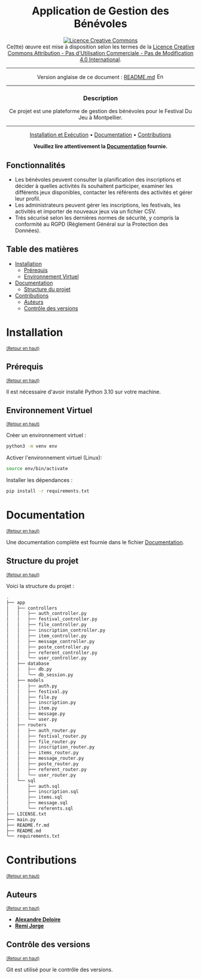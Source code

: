 <div align="center">

# Application de Gestion des Bénévoles

<a rel="license" href="http://creativecommons.org/licenses/by-nc-nd/4.0/"><img alt="Licence Creative Commons" style="border-width:0" src="https://i.creativecommons.org/l/by-nc-nd/4.0/88x31.png" /></a><br />Ce(tte) œuvre est mise à disposition selon les termes de la <a rel="license" href="http://creativecommons.org/licenses/by-nc-nd/4.0/">Licence Creative Commons Attribution - Pas d&#39;Utilisation Commerciale - Pas de Modification 4.0 International</a>.

---

Version anglaise de ce document : [README.md](README.md)
<a href="README.md"><img src="https://upload.wikimedia.org/wikipedia/commons/thumb/8/83/Flag_of_the_United_Kingdom_%283-5%29.svg/1280px-Flag_of_the_United_Kingdom_%283-5%29.svg.png" width="20" height="15" alt="English version"></a>

---

### **Description**

Ce projet est une plateforme de gestion des bénévoles pour le Festival Du Jeu à Montpellier.

---

[Installation et Exécution](#installation) •
[Documentation](#documentation) •
[Contributions](#contributions)

**Veuillez lire attentivement la [Documentation](Documentation.pdf) fournie.**
</div>


## Fonctionnalités

- Les bénévoles peuvent consulter la planification des inscriptions et décider à quelles activités ils souhaitent participer, examiner les différents jeux disponibles, contacter les référents des activités et gérer leur profil.
- Les administrateurs peuvent gérer les inscriptions, les festivals, les activités et importer de nouveaux jeux via un fichier CSV.
- Très sécurisé selon les dernières normes de sécurité, y compris la conformité au RGPD (Règlement Général sur la Protection des Données).


## Table des matières

- [Installation](#installation)
  - [Prérequis](#prérequis)
  - [Environnement Virtuel](#environnement-virtuel)
- [Documentation](#documentation)
  - [Structure du projet](#structure-du-projet)
- [Contributions](#contributions)
  - [Auteurs](#auteurs)
  - [Contrôle des versions](#contrôle-des-versions)

# Installation
<sup>[(Retour en haut)](#table-des-matières)</sup>

## Prérequis
<sup>[(Retour en haut)](#table-des-matières)</sup>

Il est nécessaire d'avoir installé Python 3.10 sur votre machine.

## Environnement Virtuel
<sup>[(Retour en haut)](#table-des-matières)</sup>

Créer un environnement virtuel :

```bash
python3 -m venv env
```

Activer l'environnement virtuel (Linux):

```bash
source env/bin/activate
```

Installer les dépendances :

```bash
pip install -r requirements.txt
```

# Documentation
<sup>[(Retour en haut)](#table-des-matières)</sup>

Une documentation complète est fournie dans le fichier [Documentation](Documentation.pdf).


## Structure du projet
<sup>[(Retour en haut)](#table-des-matières)</sup>

Voici la structure du projet :

```bash
.
├── app
│   ├── controllers
│   │   ├── auth_controller.py
│   │   ├── festival_controller.py
│   │   ├── file_controller.py
│   │   ├── inscription_controller.py
│   │   ├── item_controller.py
│   │   ├── message_controller.py
│   │   ├── poste_controller.py
│   │   ├── referent_controller.py
│   │   └── user_controller.py
│   ├── database
│   │   ├── db.py
│   │   └── db_session.py
│   ├── models
│   │   ├── auth.py
│   │   ├── festival.py
│   │   ├── file.py
│   │   ├── inscription.py
│   │   ├── item.py
│   │   ├── message.py
│   │   └── user.py
│   ├── routers
│   │   ├── auth_router.py
│   │   ├── festival_router.py
│   │   ├── file_router.py
│   │   ├── inscription_router.py
│   │   ├── items_router.py
│   │   ├── message_router.py
│   │   ├── poste_router.py
│   │   ├── referent_router.py
│   │   └── user_router.py
│   └── sql
│       ├── auth.sql
│       ├── inscription.sql
│       ├── items.sql
│       ├── message.sql
│       └── referents.sql
├── LICENSE.txt
├── main.py
├── README.fr.md
├── README.md
└── requirements.txt
```

# Contributions
<sup>[(Retour en haut)](#table-des-matières)</sup>

## Auteurs
<sup>[(Retour en haut)](#table-des-matières)</sup>

- [**Alexandre Deloire**](https://github.com/alexdeloire)
- [**Remi Jorge**](https://github.com/RemiJorge)

## Contrôle des versions
<sup>[(Retour en haut)](#table-des-matières)</sup>

Git est utilisé pour le contrôle des versions.
